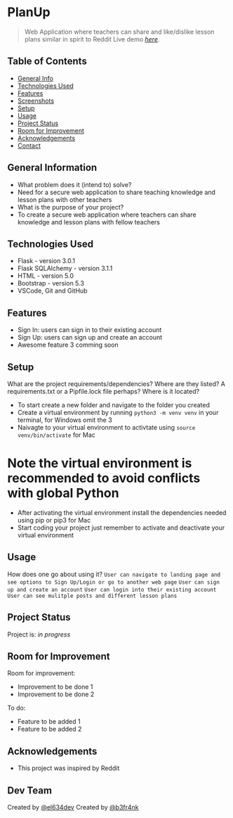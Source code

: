 # PlanUp
> Web Application where teachers can share and like/dislike lesson plans similar in spirit to Reddit
> Live demo [_here_](https://www.example.com). <!-- If you have the project hosted somewhere, include the link here. -->

## Table of Contents
* [General Info](#general-information)
* [Technologies Used](#technologies-used)
* [Features](#features)
* [Screenshots](#screenshots)
* [Setup](#setup)
* [Usage](#usage)
* [Project Status](#project-status)
* [Room for Improvement](#room-for-improvement)
* [Acknowledgements](#acknowledgements)
* [Contact](#contact)
<!-- * [License](#license) -->


## General Information
- What problem does it (intend to) solve?
- Need for a secure web application to share teaching knowledge and lesson plans with other teachers
- What is the purpose of your project?
- To create a secure web application where teachers can share knowledge and lesson plans with fellow teachers

## Technologies Used
- Flask - version 3.0.1
- Flask SQLAlchemy - version 3.1.1
- HTML - version 5.0
- Bootstrap - version 5.3
- VSCode, Git and GitHub

## Features
- Sign In: users can sign in to their existing account
- Sign Up: users can sign up and create an account
- Awesome feature 3 comming soon

<!-- 
## Screenshots
![Example screenshot](./img/screenshot.png) -->
<!-- If you have screenshots you'd like to share, include them here. -->

## Setup
What are the project requirements/dependencies? Where are they listed? A requirements.txt or a Pipfile.lock file perhaps? Where is it located?
- To start create a new folder and navigate to the folder you created
- Create a virtual environment by running `python3 -m venv venv` in your terminal, for Windows omit the 3
- Naivagte to your virtual environment to activtate using `source venv/bin/activate` for Mac
# Note the virtual environment is recommended to avoid conflicts with global Python
- After activating the virtual environment install the dependencies needed using pip or pip3 for Mac
- Start coding your project just remember to activate and deactivate your virtual environment

## Usage
How does one go about using it?
`User can navigate to landing page and see options to Sign Up/Login or go to another web page`
`User can sign up and create an account`
`User can login into their existing account`
`User can see mulitple posts and different lesson plans`

## Project Status
Project is: _in progress_ 

## Room for Improvement
Room for improvement:
- Improvement to be done 1
- Improvement to be done 2

To do:
- Feature to be added 1
- Feature to be added 2

## Acknowledgements 
- This project was inspired by Reddit

## Dev Team
Created by [@el634dev](https://github.com/el634dev) 
Created by [@b3fr4nk](https://github.com/b3fr4nk) 
